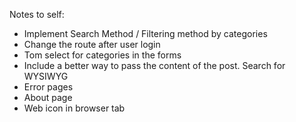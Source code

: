 Notes to self:

- Implement Search Method / Filtering method by categories
- Change the route after user login
- Tom select for categories in the forms
- Include a better way to pass the content of the post. Search for WYSIWYG
- Error pages
- About page
- Web icon in browser tab

